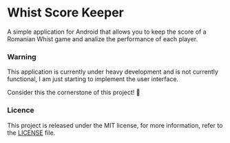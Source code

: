 # Whist Score Keeper

A simple application for Android that allows you to keep the score of a Romanian Whist game and analize the performance of each player.

### Warning

This application is currently under heavy development and is not currently functional, I am just starting to implement the user interface.

Consider this the cornerstone of this project! 🍾

### Licence

This project is released under the MIT license, for more information, refer to the [LICENSE](LICENSE.md) file.
